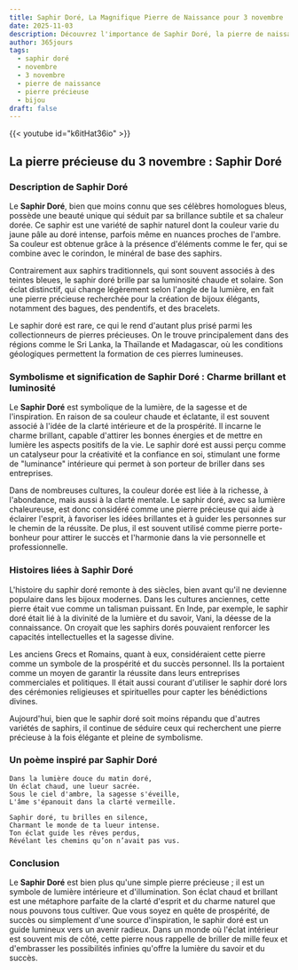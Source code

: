 ```yaml
---
title: Saphir Doré, La Magnifique Pierre de Naissance pour 3 novembre
date: 2025-11-03
description: Découvrez l'importance de Saphir Doré, la pierre de naissance du 3 novembre qui symbolise Charme brillant et luminosité. Laissez sa beauté et sa signification illuminer votre journée.
author: 365jours
tags:
  - saphir doré
  - novembre
  - 3 novembre
  - pierre de naissance
  - pierre précieuse
  - bijou
draft: false
---
```


{{< youtube id="k6itHat36io" >}}

## La pierre précieuse du 3 novembre : Saphir Doré

### Description de Saphir Doré

Le **Saphir Doré**, bien que moins connu que ses célèbres homologues bleus, possède une beauté unique qui séduit par sa brillance subtile et sa chaleur dorée. Ce saphir est une variété de saphir naturel dont la couleur varie du jaune pâle au doré intense, parfois même en nuances proches de l'ambre. Sa couleur est obtenue grâce à la présence d'éléments comme le fer, qui se combine avec le corindon, le minéral de base des saphirs.

Contrairement aux saphirs traditionnels, qui sont souvent associés à des teintes bleues, le saphir doré brille par sa luminosité chaude et solaire. Son éclat distinctif, qui change légèrement selon l'angle de la lumière, en fait une pierre précieuse recherchée pour la création de bijoux élégants, notamment des bagues, des pendentifs, et des bracelets.

Le saphir doré est rare, ce qui le rend d'autant plus prisé parmi les collectionneurs de pierres précieuses. On le trouve principalement dans des régions comme le Sri Lanka, la Thaïlande et Madagascar, où les conditions géologiques permettent la formation de ces pierres lumineuses.

### Symbolisme et signification de Saphir Doré : Charme brillant et luminosité

Le **Saphir Doré** est symbolique de la lumière, de la sagesse et de l'inspiration. En raison de sa couleur chaude et éclatante, il est souvent associé à l'idée de la clarté intérieure et de la prospérité. Il incarne le charme brillant, capable d'attirer les bonnes énergies et de mettre en lumière les aspects positifs de la vie. Le saphir doré est aussi perçu comme un catalyseur pour la créativité et la confiance en soi, stimulant une forme de "luminance" intérieure qui permet à son porteur de briller dans ses entreprises.

Dans de nombreuses cultures, la couleur dorée est liée à la richesse, à l'abondance, mais aussi à la clarté mentale. Le saphir doré, avec sa lumière chaleureuse, est donc considéré comme une pierre précieuse qui aide à éclairer l'esprit, à favoriser les idées brillantes et à guider les personnes sur le chemin de la réussite. De plus, il est souvent utilisé comme pierre porte-bonheur pour attirer le succès et l'harmonie dans la vie personnelle et professionnelle.

### Histoires liées à Saphir Doré

L'histoire du saphir doré remonte à des siècles, bien avant qu'il ne devienne populaire dans les bijoux modernes. Dans les cultures anciennes, cette pierre était vue comme un talisman puissant. En Inde, par exemple, le saphir doré était lié à la divinité de la lumière et du savoir, Vani, la déesse de la connaissance. On croyait que les saphirs dorés pouvaient renforcer les capacités intellectuelles et la sagesse divine.

Les anciens Grecs et Romains, quant à eux, considéraient cette pierre comme un symbole de la prospérité et du succès personnel. Ils la portaient comme un moyen de garantir la réussite dans leurs entreprises commerciales et politiques. Il était aussi courant d'utiliser le saphir doré lors des cérémonies religieuses et spirituelles pour capter les bénédictions divines.

Aujourd'hui, bien que le saphir doré soit moins répandu que d'autres variétés de saphirs, il continue de séduire ceux qui recherchent une pierre précieuse à la fois élégante et pleine de symbolisme.

### Un poème inspiré par Saphir Doré

	Dans la lumière douce du matin doré,  
	Un éclat chaud, une lueur sacrée.  
	Sous le ciel d'ambre, la sagesse s'éveille,  
	L'âme s'épanouit dans la clarté vermeille.
	
	Saphir doré, tu brilles en silence,  
	Charmant le monde de ta lueur intense.  
	Ton éclat guide les rêves perdus,  
	Révélant les chemins qu’on n’avait pas vus.

### Conclusion

Le **Saphir Doré** est bien plus qu'une simple pierre précieuse ; il est un symbole de lumière intérieure et d'illumination. Son éclat chaud et brillant est une métaphore parfaite de la clarté d'esprit et du charme naturel que nous pouvons tous cultiver. Que vous soyez en quête de prospérité, de succès ou simplement d'une source d'inspiration, le saphir doré est un guide lumineux vers un avenir radieux. Dans un monde où l'éclat intérieur est souvent mis de côté, cette pierre nous rappelle de briller de mille feux et d'embrasser les possibilités infinies qu'offre la lumière du savoir et du succès.